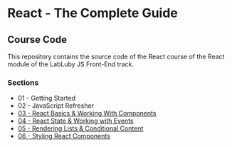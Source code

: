 # React - The Complete Guide

## Course Code

This repository contains the source code of the React course of the React module of the LabLuby JS Front-End track.

### Sections

- 01 - Getting Started
- 02 - JavaScript Refresher
- [03 - React Basics & Working With Components](https://github.com/crislainesc/react-course/tree/03-react-basics-working-with-components)
- [04 - React State & Working with Events](https://github.com/crislainesc/react-course/tree/04-react-state-events)
- [05 - Rendering Lists & Conditional Content](https://github.com/crislainesc/react-course/tree/05-rendering-lists-conditional-content)
- [06 - Styling React Components](https://github.com/crislainesc/react-course/tree/06-styling-react-components)

